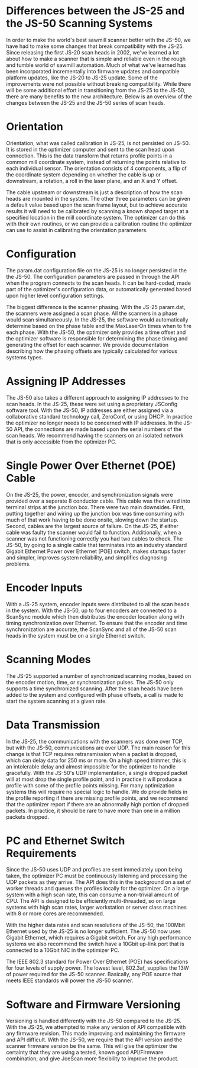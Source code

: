 # Differences between the JS-25 and the JS-50 Scanning Systems

In order to make the world's best sawmill scanner better with the JS-50, we have had to make some changes that break compatibility with the JS-25. Since releasing the first JS-20 scan heads in 2002, we've learned a lot about how to make a scanner that is simple and reliable even in the rough and tumble world of sawmill automation. Much of what we've learned has been incorporated incrementally into firmware updates and compatible platform updates, like the JS-20 to JS-25 update. Some of the improvements were not possible without breaking compatibility. While there will be some additional effort in transitioning from the JS-25 to the JS-50, there are many benefits to the new architecture. Below is an overview of the changes between the JS-25 and the JS-50 series of scan heads.  
# Orientation
Orientation, what was called calibration in JS-25, is not persisted on JS-50. It is stored in the optimizer computer and sent to the scan head upon connection. This is the data transform that returns profile points in a common mill coordinate system, instead of returning the points relative to each individual sensor. The orientation consists of 4 components, a flip of the coordinate system depending on whether the cable is up or downstream, a rotation, a roll in the laser plane, and an X and Y offset.  

The cable upstream or downstream is just a description of how the scan heads are mounted in the system. The other three parameters can be given a default value based upon the scan frame layout, but to achieve accurate results it will need to be calibrated by scanning a known shaped target at a specified location in the mill coordinate system. The optimizer can do this with their own routines, or we can provide a calibration routine the optimizer can use to assist in calibrating the orientation parameters.  
# Configuration
The param.dat configuration file on the JS-25 is no longer persisted in the the JS-50. The configuration parameters are passed in through the API when the program connects to the scan heads. It can be hard-coded, made part of the optimizer's configuration data, or automatically generated based upon higher level configuration settings.  

The biggest difference is the scanner phasing. With the JS-25 param.dat, the scanners were assigned a scan phase. All the scanners in a phase would scan simultaneously. In the JS-25, the software would automatically determine based on the phase table and the MaxLaserOn times when to fire each phase. With the JS-50, the optimizer only provides a time offset and the optimizer software is responsible for determining the phase timing and generating the offset for each scanner. We provide documentation describing how the phasing offsets are typically calculated for various systems types.  
# Assigning IP Addresses
The JS-50 also takes a different approach to assigning IP addresses to the scan heads. In the JS-25, these were set using a proprietary JSConfig software tool. With the JS-50, IP addresses are either assigned via a collaborative standard technology call, ZeroConf, or using DHCP. In practice the optimizer no longer needs to be concerned with IP addresses. In the JS-50 API, the connections are made based upon the serial numbers of the scan heads. We recommend having the scanners on an isolated network that is only accessible from the optimizer PC.  
# Single Power Over Ethernet (POE) Cable
On the JS-25, the power, encoder, and synchronization signals were provided over a separate 8 conductor cable. This cable was then wired into terminal strips at the junction box. There were two main downsides. First, putting together and wiring up the junction box was time consuming with much of that work having to be done onsite, slowing down the startup. Second, cables are the largest source of failure. On the JS-25, if either cable was faulty the scanner would fail to function. Additionally, when a scanner was not functioning correctly you had two cables to check. The JS-50, by going to a single cable that terminates into an industry standard Gigabit Ethernet Power over Ethernet (POE) switch, makes startups faster and simpler, improves system reliability, and simplifies diagnosing problems.  
# Encoder Inputs
With a JS-25 system, encoder inputs were distributed to all the scan heads in the system. With the JS-50, up to four encoders are connected to a ScanSync module which then distributes the encoder location along with timing synchronization over Ethernet. To ensure that the encoder and time synchronization are accurate, the ScanSync and all of the JS-50 scan heads in the system must be on a single Ethernet switch.   
# Scanning Modes
The JS-25 supported a number of synchronized scanning modes, based on the encoder motion, time, or synchronization pulses. The JS-50 only supports a time synchronized scanning. After the scan heads have been added to the system and configured with phase offsets, a call is made to start the system scanning at a given rate.  
# Data Transmission 
In the JS-25, the communications with the scanners was done over TCP, but with the JS-50, communications are over UDP. The main reason for this change is that TCP requires retransmission when a packet is dropped, which can delay data for 250 ms or more. On a high speed trimmer, this is an intolerable delay and almost impossible for the optimizer to handle gracefully. With the JS-50's UDP implementation, a single dropped packet will at most drop the single profile point, and in practice it will produce a profile with some of the profile points missing. For many optimization systems this will require no special logic to handle. We do provide fields in the profile reporting if there are missing profile points, and we recommend that the optimizer report if there are an abnormally high portion of dropped packets. In practice, it should be rare to have more than one in a million packets dropped.  
# PC and Ethernet Switch Requirements
Since the JS-50 uses UDP and profiles are sent immediately upon being taken, the optimizer PC must be continuously listening and processing the UDP packets as they arrive. The API does this in the background on a set of worker threads and queues the profiles locally for the optimizer. On a large system with a high scan rate, this can consume a non-trivial amount of CPU. The API is designed to be efficiently multi-threaded, so on large systems with high scan rates, larger workstation or server class machines with 8 or more cores are recommended.  

With the higher data rates and scan resolutions of the JS-50, the 100Mbit Ethernet used by the JS-25 is no longer sufficient. The JS-50 now uses Gigabit Ethernet, which requires a Gigabit switch. For any high performance systems we also recommend the switch have a 10Gbit up-link port that is connected to a 10Gbit NIC in the optimizer PC.  

The IEEE 802.3 standard for Power Over Ethernet (POE) has specifications for four levels of supply power. The lowest level, 802.3af, supplies the 13W of power required for the JS-50 scanner. Basically, any POE source that meets IEEE standards will power the JS-50 scanner. 
# Software and Firmware Versioning
Versioning is handled differently with the JS-50 compared to the JS-25. With the JS-25, we attempted to make any version of API compatible with any firmware revision. This made improving and maintaining the firmware and API difficult. With the JS-50, we require that the API version and the scanner firmware version be the same. This will give the optimizer the certainty that they are using a tested, known good API/Firmware combination, and give JoeScan more flexibility to improve the product.

